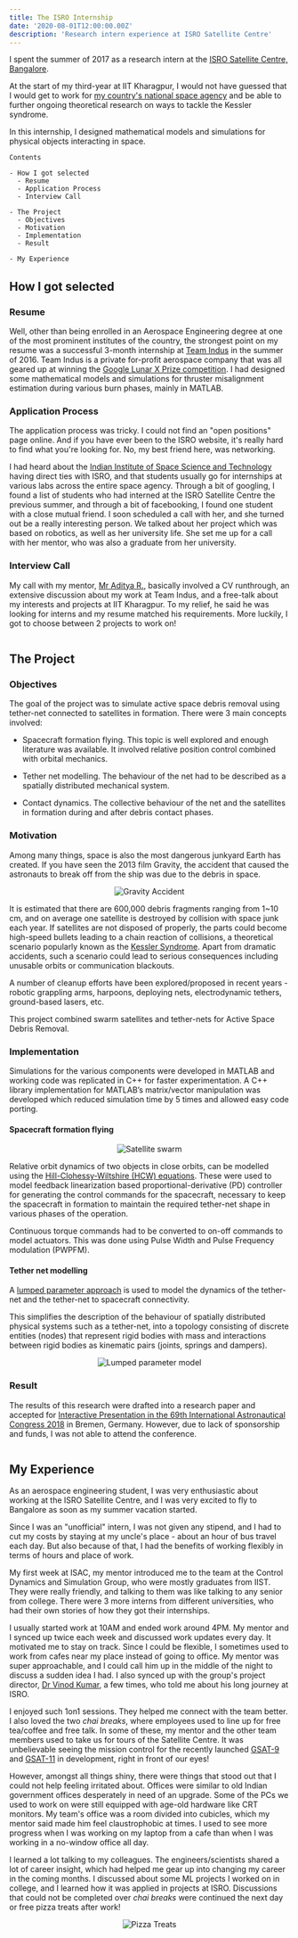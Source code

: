```yaml
---
title: The ISRO Internship
date: '2020-08-01T12:00:00.00Z'
description: 'Research intern experience at ISRO Satellite Centre'
---
```


I spent the summer of 2017 as a research intern at the [ISRO Satellite Centre, Bangalore](https://www.ursc.gov.in/).

At the start of my third-year at IIT Kharagpur, I would not have guessed that I
would get to work for [my country's national space agency](https://www.isro.gov.in/)
and be able to further ongoing theoretical research on ways to tackle the Kessler syndrome.

In this internship, I designed mathematical models and simulations for physical objects interacting in space.

```
Contents

- How I got selected
  - Resume
  - Application Process
  - Interview Call

- The Project
  - Objectives
  - Motivation
  - Implementation
  - Result

- My Experience
```

## How I got selected

### Resume

Well, other than being enrolled in an Aerospace Engineering degree at one of the most
prominent institutes of the country, the strongest point on my resume was a
successful 3-month internship at [Team Indus](https://www.teamindus.in/) in the summer of 2016. Team Indus is a private for-profit aerospace company that was all geared up at
winning the [Google Lunar X Prize competition](https://www.xprize.org/prizes/google-lunar/competing-teams). I had designed some mathematical models and simulations for thruster
misalignment estimation during various burn phases, mainly in MATLAB.

### Application Process

The application process was tricky. I could not find an "open positions" page
online. And if you have ever been to the ISRO website, it's really hard to find
what you're looking for. No, my best friend here, was networking.

I had heard about the [Indian Institute of Space Science and Technology](https://www.iist.ac.in/) having direct ties with ISRO, and that students usually go for internships at
various labs across the entire space agency. Through a bit of googling, I found a
list of students who had interned at the ISRO Satellite Centre the previous summer,
and through a bit of facebooking, I found one student with a close mutual friend.
I soon scheduled a call with her, and she turned out be a really interesting person.
We talked about her project which was based on robotics, as well as her university life.
She set me up for a call with her mentor, who was also a graduate from her university.

### Interview Call

My call with my mentor, [Mr Aditya R.](https://twitter.com/arallapalli), basically involved
a CV runthrough, an extensive discussion about my work at Team Indus, and a free-talk
about my interests and projects at IIT Kharagpur. To my relief, he said he was looking
for interns and my resume matched his requirements. More luckily, I got to choose between
2 projects to work on!

```
```

## The Project

### Objectives

The goal of the project was to simulate active space debris removal using tether-net
connected to satellites in formation. There were 3 main concepts involved:

- Spacecraft formation flying. This topic is well explored and enough literature was
available. It involved relative position control combined with orbital mechanics.

- Tether net modelling. The behaviour of the net had to be described as a spatially
distributed mechanical system.

- Contact dynamics. The collective behaviour of the net and the satellites in formation
during and after debris contact phases.

### Motivation

Among many things, space is also the most dangerous junkyard Earth has created.
If you have seen the 2013 film Gravity, the accident that caused the astronauts
to break off from the ship was due to the debris in space.

<p align="center">
  <img src="gravity_debris_accident.gif" alt="Gravity Accident"/>
</p>

It is estimated that there are 600,000 debris fragments ranging from 1~10 cm,
and on average one satellite is destroyed by collision with space junk each year.
If satellites are not disposed of properly, the parts could become high-speed bullets
leading to a chain reaction of collisions, a theoretical scenario popularly known
as the [Kessler Syndrome](https://en.wikipedia.org/wiki/Kessler_syndrome).
Apart from dramatic accidents, such a scenario could lead to serious consequences
including unusable orbits or communication blackouts.

A number of cleanup efforts have been explored/proposed in recent years - robotic
grappling arms, harpoons, deploying nets, electrodynamic tethers, ground-based lasers, etc.

This project combined swarm satellites and tether-nets for Active Space Debris Removal.

### Implementation

Simulations for the various components were developed in MATLAB and working code was
replicated in C++ for faster experimentation. A C++ library implementation for MATLAB’s
matrix/vector manipulation was developed which reduced simulation time by 5 times
and allowed easy code porting.

#### Spacecraft formation flying

<p align="center">
  <img src="satellite_swarm.png" alt="Satellite swarm"/>
</p>

Relative orbit dynamics of two objects in close orbits, can be modelled using the
[Hill-Clohessy-Wiltshire (HCW) equations](https://en.wikipedia.org/wiki/Clohessy%E2%80%93Wiltshire_equations). These were used to model feedback linearization
based proportional-derivative (PD) controller for generating the control commands for the spacecraft, necessary to keep the spacecraft in formation to maintain the required
tether-net shape in various phases of the operation.

Continuous torque commands had to be converted to on-off commands to model actuators.
This was done using Pulse Width and Pulse Frequency modulation (PWPFM).

#### Tether net modelling

A [lumped parameter approach](https://en.wikipedia.org/wiki/Lumped-element_model#Mechanical_systems) is used to model the dynamics of the
tether-net and the tether-net to spacecraft connectivity.

This simplifies the description of the behaviour of spatially distributed
physical systems such as a tether-net, into a topology consisting of discrete
entities (nodes) that represent rigid bodies with mass and interactions between
rigid bodies as kinematic pairs (joints, springs and dampers).

<p align="center">
  <img src="net_lpm.gif" alt="Lumped parameter model"/>
</p>

### Result

The results of this research were drafted into a research paper and accepted for
[Interactive Presentation in the 69th International Astronautical Congress 2018](https://iafastro.directory/iac/archive/browse/IAC-18/A6/IP/48269/)
in Bremen, Germany. However, due to lack of sponsorship and funds, I was not able
to attend the conference.

```
```

## My Experience

As an aerospace engineering student, I was very enthusiastic about working at the
ISRO Satellite Centre, and I was very excited to fly to Bangalore as soon as my
summer vacation started.

Since I was an "unofficial" intern, I was not given any stipend, and I had to cut
my costs by staying at my uncle's place - about an hour of bus travel each day.
But also because of that, I had the benefits of working flexibly in terms of
hours and place of work.

My first week at ISAC, my mentor introduced me to the team at the Control
Dynamics and Simulation Group, who were mostly graduates from IIST. They were
really friendly, and talking to them was like talking to any senior from college.
There were 3 more interns from different universities, who had their own
stories of how they got their internships.

I usually started work at 10AM and ended work around 4PM. My mentor and I synced
up twice each week and discussed work updates every day. It motivated me to stay
on track. Since I could be flexible, I sometimes used to work from cafes near my
place instead of going to office. My mentor was super approachable, and I could
call him up in the middle of the night to discuss a sudden idea I had. I also
synced up with the group's project director, [Dr Vinod Kumar](https://www.siliconindia.com/profiles/dr-vinod-kumar-XEac3AFM.html), a few times, who told me about his long
journey at ISRO.

I enjoyed such 1on1 sessions. They helped me connect with the team better. I also
loved the two _chai breaks_, where employees used to line up for free tea/coffee
and free talk. In some of these, my mentor and the other team members used to
take us for tours of the Satellite Centre. It was unbelievable seeing the mission
control for the recently launched [GSAT-9](https://en.wikipedia.org/wiki/South_Asia_Satellite)
and [GSAT-11](https://en.wikipedia.org/wiki/GSAT-11) in development, right in front of our eyes!

However, amongst all things shiny, there were things that stood out
that I could not help feeling irritated about. Offices were similar to old Indian
government offices desperately in need of an upgrade. Some of the PCs we used to
work on were still equipped with age-old hardware like CRT monitors. My team's
office was a room divided into cubicles, which my mentor said made him feel
claustrophobic at times. I used to see more progress when I was working on my
laptop from a cafe than when I was working in a no-window office all day.

I learned a lot talking to my colleagues. The engineers/scientists shared a lot
of career insight, which had helped me gear up into changing my career in the
coming months. I discussed about some ML projects I worked on in college, and 
I learned how it was applied in projects at ISRO. Discussions that could not be
completed over _chai breaks_ were continued the next day or free pizza treats
after work!

<p align="center">
  <img src="free_pizzaaa.jpg" alt="Pizza Treats"/>
</p>
